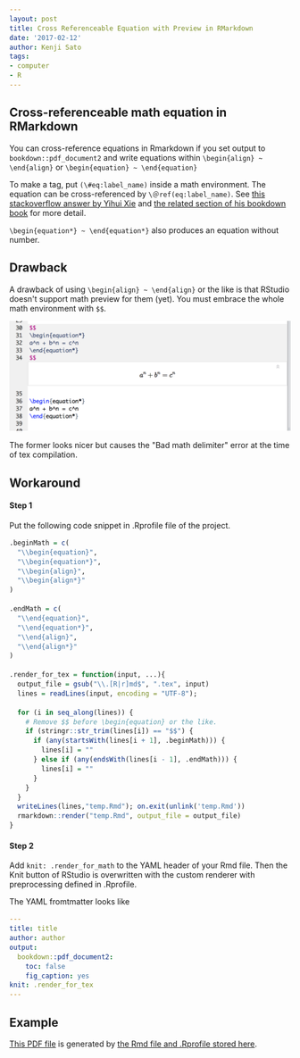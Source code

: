 ```yaml
---
layout: post
title: Cross Referenceable Equation with Preview in RMarkdown
date: '2017-02-12'
author: Kenji Sato
tags:
- computer
- R
---
```


## Cross-referenceable math equation in RMarkdown

You can cross-reference equations in Rmarkdown if you set output to
`bookdown::pdf_document2` and write equations within
`\begin{align} ~ \end{align}` or `\begin{equation} ~ \end{equation}`

To make a tag, put `(\#eq:label_name)` inside a math environment. The equation
can be cross-referenced by  `\＠ref(eq:label_name)`. See [this stackoverflow answer by Yihui Xie](http://stackoverflow.com/a/38884378/1877682) and
[the related section of his bookdown book](https://bookdown.org/yihui/bookdown/markdown-extensions-by-bookdown.html#equations) for more detail.

`\begin{equation*} ~ \end{equation*}` also produces an equation without number.

## Drawback

A drawback of using `\begin{align} ~ \end{align}` or the like is that
RStudio doesn't support math preview for them (yet). You must embrace
the whole math environment with `$$`.

![math preview](/assets/images/posts/2017-02-11-math.png)

The former looks nicer but causes the "Bad math delimiter" error at the time
of tex compilation.


## Workaround

#### Step 1

Put the following code snippet in .Rprofile file of the project.


```r
.beginMath = c(
  "\\begin{equation}",
  "\\begin{equation*}",
  "\\begin{align}",
  "\\begin{align*}"
)

.endMath = c(
  "\\end{equation}",
  "\\end{equation*}",
  "\\end{align}",
  "\\end{align*}"
)

.render_for_tex = function(input, ...){
  output_file = gsub("\\.[R|r]md$", ".tex", input)
  lines = readLines(input, encoding = "UTF-8");

  for (i in seq_along(lines)) {
    # Remove $$ before \begin{equation} or the like.
    if (stringr::str_trim(lines[i]) == "$$") {
      if (any(startsWith(lines[i + 1], .beginMath))) {
        lines[i] = ""
      } else if (any(endsWith(lines[i - 1], .endMath))) {
        lines[i] = ""
      }
    }
  }
  writeLines(lines,"temp.Rmd"); on.exit(unlink('temp.Rmd'))
  rmarkdown::render("temp.Rmd", output_file = output_file)
}
```

#### Step 2

Add `knit: .render_for_math` to the YAML header of your Rmd file.
Then the Knit button of RStudio is overwritten with the custom renderer
with preprocessing defined in .Rprofile.

The YAML fromtmatter looks like

```yml
---
title: title
author: author
output:
  bookdown::pdf_document2:
    toc: false
    fig_caption: yes
knit: .render_for_tex
---
```

## Example

[This PDF file](/assets/pdf/math_workaround_pdf.pdf) is generated by [the Rmd file and .Rprofile stored here](https://gist.github.com/kenjisato/38a646042ab6d64788c24c51cf36aae7).
